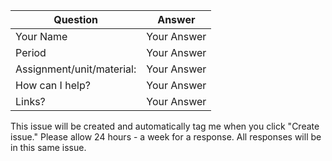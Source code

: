 <!-- Delete all comments before submitting issue. -->


| Question    | Answer |
| -------- | ------- |
| Your Name  | Your Answer  |
| Period | Your Answer     |
| Assignment/unit/material:    | Your Answer    |
| How can I help?| Your Answer |
| Links? | Your Answer |

This issue will be created and automatically tag me when you click "Create issue." Please allow 24 hours - a week for a response. All responses will be in this same issue. 

